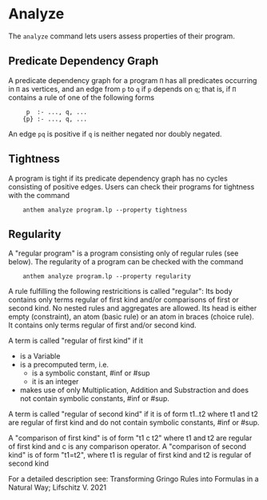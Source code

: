 # Analyze

The `analyze` command lets users assess properties of their program.


## Predicate Dependency Graph
A predicate dependency graph for a program `Π` has all predicates occurring in `Π` as vertices, and an edge from `p` to `q` if `p` depends on `q`; that is, if `Π` contains a rule of one of the following forms
```
     p  :- ..., q, ...
    {p} :- ..., q, ...
```
An edge `pq` is positive if `q` is neither negated nor doubly negated.


## Tightness
A program is tight if its predicate dependency graph has no cycles consisting of positive edges.
Users can check their programs for tightness with the command
```
    anthem analyze program.lp --property tightness
```

## Regularity

A "regular program" is a program consisting only of regular rules (see below). The regularity of a program can be checked with the command
```
    anthem analyze program.lp --property regularity
```
A rule fulfilling the following restricitions is called "regular":
Its body contains only terms regular of first kind and/or comparisons of first or second kind. No nested rules and aggregates are allowed.
Its head is either empty (constraint), an atom (basic rule) or an atom in braces (choice rule). It contains only terms regular of first and/or second kind.

A term is called "regular of first kind" if it
- is a Variable
- is a precomputed term, i.e.
    - is a symbolic constant, #inf or #sup
    - it is an integer
- makes use of only Multiplication, Addition and Substraction and does not contain symbolic constants, #inf or #sup.

A term is called "regular of second kind" if it is of form t1..t2 where t1 and t2 are regular of first kind and do not contain symbolic constants, #inf or #sup.

A "comparison of first kind" is of form "t1 c t2" where t1 and t2 are regular of first kind and c is any comparison operator.
A "comparison of second kind" is of form "t1=t2", where t1 is regular of first kind and t2 is regular of second kind

For a detailed description see: Transforming Gringo Rules into Formulas in a Natural Way; Lifschitz V. 2021

